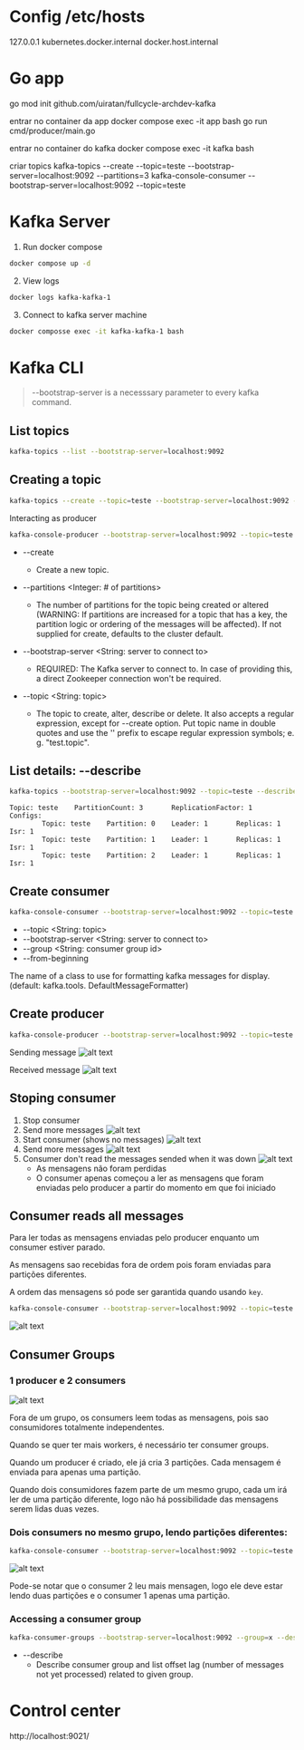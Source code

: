 # Config /etc/hosts
127.0.0.1       kubernetes.docker.internal docker.host.internal

# Go app
go mod init github.com/uiratan/fullcycle-archdev-kafka

entrar no container da app
docker compose exec -it app bash
go run cmd/producer/main.go

entrar no container do kafka
docker compose exec -it kafka bash

criar topics
kafka-topics --create --topic=teste --bootstrap-server=localhost:9092 --partitions=3
kafka-console-consumer --bootstrap-server=localhost:9092 --topic=teste

# Kafka Server
1. Run docker compose
```sh
docker compose up -d
```

2. View logs
```sh
docker logs kafka-kafka-1
```

3. Connect to kafka server machine
```sh
docker composse exec -it kafka-kafka-1 bash
```
# Kafka CLI
> --bootstrap-server is a necesssary parameter to every kafka command.

## List topics
```sh
kafka-topics --list --bootstrap-server=localhost:9092
```

## Creating a topic
```sh
kafka-topics --create --topic=teste --bootstrap-server=localhost:9092 --partitions=3
```

Interacting as producer
```sh
kafka-console-producer --bootstrap-server=localhost:9092 --topic=teste
```

- --create
    - Create a new topic.

- --partitions <Integer: # of partitions>  
    - The number of partitions for the topic being created or altered (WARNING: If partitions are increased for a topic that has a key, the partition logic or ordering of the messages will be affected). If not supplied for create, defaults to the cluster default.

- --bootstrap-server <String: server to connect to>                            
    - REQUIRED: The Kafka server to connect to. In case of providing this, a direct Zookeeper connection won't be required.

- --topic <String: topic>
    - The topic to create, alter, describe or delete. It also accepts a regular  expression, except for --create option. Put topic name in double quotes and use  the '\' prefix to escape regular expression symbols; e. g. "test\.topic". 


## List details: --describe
```sh
kafka-topics --bootstrap-server=localhost:9092 --topic=teste --describe
```

```
Topic: teste    PartitionCount: 3       ReplicationFactor: 1    Configs:
        Topic: teste    Partition: 0    Leader: 1       Replicas: 1     Isr: 1
        Topic: teste    Partition: 1    Leader: 1       Replicas: 1     Isr: 1
        Topic: teste    Partition: 2    Leader: 1       Replicas: 1     Isr: 1
```

## Create consumer
```sh
kafka-console-consumer --bootstrap-server=localhost:9092 --topic=teste 
```

- --topic <String: topic>
- --bootstrap-server <String: server to connect to>
- --group <String: consumer group id>  
- --from-beginning

The name of a class to use for formatting kafka messages for display. (default: kafka.tools. DefaultMessageFormatter)

## Create producer
```sh
kafka-console-producer --bootstrap-server=localhost:9092 --topic=teste
```

Sending message
![alt text](image.png)

Received message
![alt text](image-1.png)

## Stoping consumer
1. Stop consumer 
2. Send more messages
![alt text](image-2.png)
3. Start consumer (shows no messages)
![alt text](image-6.png)
4. Send more messages
![alt text](image-4.png)
5. Consumer don't read the messages sended when it was down
![alt text](image-7.png)
    - As mensagens não foram perdidas
    - O consumer apenas começou a ler as mensagens que foram enviadas pelo producer a partir do momento em que foi iniciado

## Consumer reads all messages
Para ler todas as mensagens enviadas pelo producer enquanto um consumer estiver parado.

As mensagens sao recebidas fora de ordem pois foram enviadas para partições diferentes. 

A ordem das mensagens só pode ser garantida quando usando `key`.

```sh
kafka-console-consumer --bootstrap-server=localhost:9092 --topic=teste --from-beginning
```

![alt text](image-3.png)

## Consumer Groups
### 1 producer e 2 consumers 

![alt text](image-5.png)

Fora de um grupo, os consumers leem todas as mensagens, pois sao consumidores totalmente independentes. 

Quando se quer ter mais workers, é necessário ter consumer groups.

Quando um producer é criado, ele já cria 3 partições. Cada mensagem é enviada para apenas uma partição.

Quando dois consumidores fazem parte de um mesmo grupo, cada um irá ler de uma partição diferente, logo não há possibilidade das mensagens serem lidas duas vezes.

### Dois consumers no mesmo grupo, lendo partições diferentes:
```sh
kafka-console-consumer --bootstrap-server=localhost:9092 --topic=teste --group=x
```

![alt text](image-8.png)

Pode-se notar que o consumer 2 leu mais mensagen, logo ele deve estar lendo duas partições e o consumer 1 apenas uma partição.

### Accessing a consumer group
```sh
kafka-consumer-groups --bootstrap-server=localhost:9092 --group=x --describe
```

- --describe
  - Describe consumer group and list offset lag (number of messages not yet processed) related to given group.

# Control center
http://localhost:9021/

